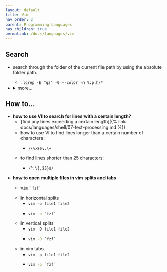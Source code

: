```yaml
---
layout: default
title: Vim
nav_order: 2
parent: Programming Languages
has_children: true
permalink: /docs/languages/vim
---
```


## Search

- search through the folder of the current file path by using the absolute folder path.
  - `:lgrep -E "gz" -0 --color -n %:p:h/*`
- <details markdown="block"><summary>more...</summary>

  - `:vimgrep /regex/ %:p:h/**/*` -- search recursively by using regex
    - `:vimgrep "word" %:p:h/**/*` -- search recursively by using a single word
    - __location list__ `:lvimgrep "word" %:p:h/**/*` -- search recursively by using a single word
  - vim can interface with "grep" and grep-like programs
    - `:grep` `:lgr` `:lgrep`
      - `grep -E "test" -0 -nR src --exclude="*node_modules*"`
      - `lgrep -E "test" -0 -nR src --exclude="*node_modules*"`
    - the location list behaves just like the quickfix list except that it is local to the current window instead of being global to the Vim session. So if you have five open windows, you can have up to five location lists, but only one quickfix list.
      - __quickfix list__
        - `grep -E "test" -0 -nR src --exclude="*node_modules*"`
          - navigation: `[[q`, `]]q`, `[q`, `[Q`, `]q`, `]Q`
          - `<leader>qa`, `<leader>qX`, `<leader>qx`, `<leader>qs`
      - __location list__
        - `lgrep -E "test" -0 -nR src --exclude="*node_modules*"`
          - navigation: `[[l`, `]]l`, `[l`, `[L`, `]l`, `]L`
          - `<leader>la`, `<leader>lX`, `<leader>lx`, `<leader>ls`
  </details>

## How to...

- __how to use VI to search for lines with a certain length?__
  - [find any lines exceeding a certain length]({% link docs/languages/shell/07-text-processing.md %})
  - how to use VI to find lines longer than a certain number of characters:
    - ```vim
      /\%>80v.\+
      ```
  - to find lines shorter than 25 characters:
    - ```vim
      /^.\{,25}$/
      ```
- __how to open multiple files in vim splits and tabs__
  - ```sh
    vim `fzf`
    ```
  - in horizontal splits
    - `vim -o file1 file2`
    - ```sh
      vim -o `fzf`
      ```
  - in vertical splits
    - `vim -O file1 file2`
    - ```sh
      vim -O `fzf`
      ```
  - in vim tabs
    - `vim -p file1 file2`
    - ```sh
      vim -p `fzf`
      ```
